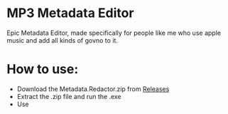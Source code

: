 # MP3 Metadata Editor
Epic Metadata Editor, made specifically for people like me who use apple music and add all kinds of govno to it.

# How to use:
* Download the Metadata.Redactor.zip from [Releases](https://github.com/h2o0o0o/MP3-Metadata-Redactor/releases/tag/v1.1)
* Extract the .zip file and run the .exe
* Use


